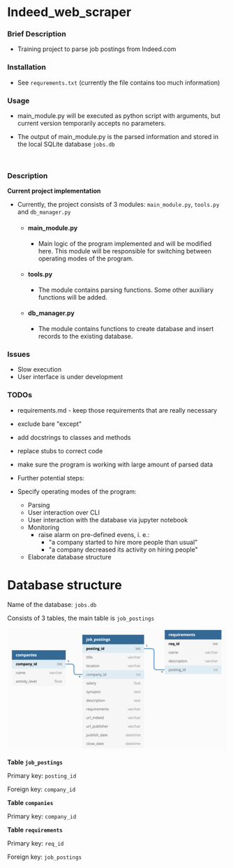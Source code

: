 # Indeed_web_scraper


### Brief Description

- Training project to parse job postings from Indeed.com

### Installation

- See `requrements.txt` (currently the file contains too much information)

### Usage

- main_module.py will be executed as python script with arguments, but current version temporarily accepts no parameters.
- The output of main_module.py is the parsed information and stored in the local SQLite database `jobs.db`
  
  ​      

### Description

**Current project implementation**

- Currently, the project consists of 3 modules: `main_module.py`, `tools.py` and `db_manager.py`
    - #### main_module.py
        - Main logic of the program implemented and will be modified here. This module will be responsible for switching between operating modes of the program.
        
    - #### tools.py
        - The module contains parsing functions. Some other auxiliary functions will be added. 
        
    - #### db_manager.py
    
        - The module contains functions to create database and insert records to the existing database.
                

### Issues

- Slow execution
- User interface is under development

### TODOs

- requirements.md - keep those requirements that are really necessary
- exclude bare "except"
- add docstrings to classes and methods
- replace stubs to correct code
- make sure the program is working with large amount of parsed data

- Further potential steps:
- Specify operating modes of the program:
    - Parsing
    - User interaction over CLI
    - User interaction with the database via jupyter notebook
    - Monitoring
      - raise alarm on pre-defined evens, i. e.:
        - "a company started to hire more people than usual"
        - "a company decreased its activity on hiring people"
  - Elaborate database structure

# Database structure

Name of the database: `jobs.db`

Consists of 3 tables, the main table is `job_postings`

<img src="images/db_structure.png" alt="images/db_structure.png" style="zoom: 50%;" />

**Table `job_postings`**

Primary key: `posting_id`

Foreign key: `company_id`

**Table `companies`**

Primary key: `company_id`

**Table `requirements`**

Primary key: `req_id`

Foreign key: `job_postings`